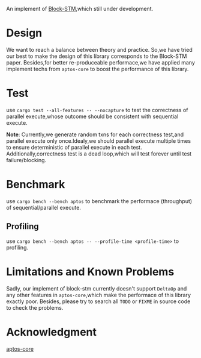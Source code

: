An implement of [Block-STM](http://arxiv.org/abs/2203.06871),which still under development.

# Design
We want to reach a balance between theory and practice.
So,we have tried our best to make the design of this library corresponds to the Block-STM paper.
Besides,for better re-produceable performace,we have applied many implement techs from `aptos-core` to boost the performance of this library.

# Test
use `cargo test --all-features -- --nocapture` to test the correctness of parallel execute,whose outcome should be consistent with sequential execute.

**Note**:
Currently,we generate random txns for each correctness test,and parallel execute only once.Idealy,we should parallel execute multiple times to ensure deterministic of parallel execute in each test.
Additionally,correctness test is a dead loop,which will test forever until test failure/blocking.

# Benchmark
use `cargo bench --bench aptos` to benchmark the performace (throughput) of sequential/parallel execute.

## Profiling
use `cargo bench --bench aptos -- --profile-time <profile-time>` to profiling.

# Limitations and Known Problems
Sadly, our implement of block-stm currently doesn't support `DeltaOp` and any other features in `aptos-core`,which make the performace of this library exactly poor.
Besides, please try to search all `TODO` or `FIXME` in source code to check the problems.

# Acknowledgment
[aptos-core](https://github.com/aptos-labs/aptos-core)